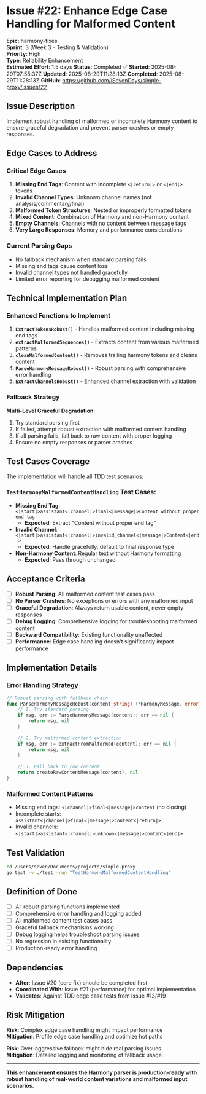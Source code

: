 # Issue #22: Enhance Edge Case Handling for Malformed Content

**Epic**: harmony-fixes  
**Sprint**: 3 (Week 3 - Testing & Validation)  
**Priority**: High  
**Type**: Reliability Enhancement  
**Estimated Effort**: 1.5 days
**Status**: Completed ✅
**Started**: 2025-08-29T07:55:37Z
**Updated**: 2025-08-29T11:28:13Z
**Completed**: 2025-08-29T11:28:13Z
**GitHub**: https://github.com/iSevenDays/simple-proxy/issues/22

## Issue Description

Implement robust handling of malformed or incomplete Harmony content to ensure graceful degradation and prevent parser crashes or empty responses.

## Edge Cases to Address

### Critical Edge Cases
1. **Missing End Tags**: Content with incomplete `<|return|>` or `<|end|>` tokens
2. **Invalid Channel Types**: Unknown channel names (not analysis/commentary/final)
3. **Malformed Token Structures**: Nested or improperly formatted tokens
4. **Mixed Content**: Combination of Harmony and non-Harmony content
5. **Empty Channels**: Channels with no content between message tags
6. **Very Large Responses**: Memory and performance considerations

### Current Parsing Gaps
- No fallback mechanism when standard parsing fails
- Missing end tags cause content loss
- Invalid channel types not handled gracefully
- Limited error reporting for debugging malformed content

## Technical Implementation Plan

### Enhanced Functions to Implement

1. **`ExtractTokensRobust()`** - Handles malformed content including missing end tags
2. **`extractMalformedSequences()`** - Extracts content from various malformed patterns  
3. **`cleanMalformedContent()`** - Removes trailing harmony tokens and cleans content
4. **`ParseHarmonyMessageRobust()`** - Robust parsing with comprehensive error handling
5. **`ExtractChannelsRobust()`** - Enhanced channel extraction with validation

### Fallback Strategy

**Multi-Level Graceful Degradation**:
1. Try standard parsing first
2. If failed, attempt robust extraction with malformed content handling
3. If all parsing fails, fall back to raw content with proper logging
4. Ensure no empty responses or parser crashes

## Test Cases Coverage

The implementation will handle all TDD test scenarios:

### `TestHarmonyMalformedContentHandling` Test Cases:
- **Missing End Tag**: `<|start|>assistant<|channel|>final<|message|>Content without proper end tag`
  - **Expected**: Extract "Content without proper end tag"
- **Invalid Channel**: `<|start|>assistant<|channel|>invalid_channel<|message|>Content<|end|>`
  - **Expected**: Handle gracefully, default to final response type
- **Non-Harmony Content**: Regular text without Harmony formatting
  - **Expected**: Pass through unchanged

## Acceptance Criteria

- [ ] **Robust Parsing**: All malformed content test cases pass
- [ ] **No Parser Crashes**: No exceptions or errors with any malformed input
- [ ] **Graceful Degradation**: Always return usable content, never empty responses
- [ ] **Debug Logging**: Comprehensive logging for troubleshooting malformed content
- [ ] **Backward Compatibility**: Existing functionality unaffected
- [ ] **Performance**: Edge case handling doesn't significantly impact performance

## Implementation Details

### Error Handling Strategy
```go
// Robust parsing with fallback chain
func ParseHarmonyMessageRobust(content string) (*HarmonyMessage, error) {
    // 1. Try standard parsing
    if msg, err := ParseHarmonyMessage(content); err == nil {
        return msg, nil
    }
    
    // 2. Try malformed content extraction
    if msg, err := extractFromMalformed(content); err == nil {
        return msg, nil
    }
    
    // 3. Fall back to raw content
    return createRawContentMessage(content), nil
}
```

### Malformed Content Patterns
- Missing end tags: `<|channel|>final<|message|>content` (no closing)
- Incomplete starts: `assistant<|channel|>final<|message|>content<|return|>`
- Invalid channels: `<|start|>assistant<|channel|>unknown<|message|>content<|end|>`

## Test Validation

```bash
cd /Users/seven/Documents/projects/simple-proxy
go test -v ./test -run "TestHarmonyMalformedContentHandling"
```

## Definition of Done

- [ ] All robust parsing functions implemented
- [ ] Comprehensive error handling and logging added
- [ ] All malformed content test cases pass
- [ ] Graceful fallback mechanisms working
- [ ] Debug logging helps troubleshoot parsing issues
- [ ] No regression in existing functionality
- [ ] Production-ready error handling

## Dependencies

- **After**: Issue #20 (core fix) should be completed first
- **Coordinated With**: Issue #21 (performance) for optimal implementation
- **Validates**: Against TDD edge case tests from Issue #13/#19

## Risk Mitigation

**Risk**: Complex edge case handling might impact performance  
**Mitigation**: Profile edge case handling and optimize hot paths

**Risk**: Over-aggressive fallback might hide real parsing issues  
**Mitigation**: Detailed logging and monitoring of fallback usage

---

**This enhancement ensures the Harmony parser is production-ready with robust handling of real-world content variations and malformed input scenarios.**